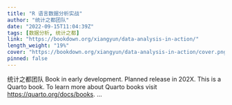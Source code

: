 ```yaml
---
title: "R 语言数据分析实战"
author: "统计之都团队"
date: "2022-09-15T11:04:39Z"
tags: [数据分析, 统计之都]
link: "https://bookdown.org/xiangyun/data-analysis-in-action/"
length_weight: "19%"
cover: "https://bookdown.org/xiangyun/data-analysis-in-action/cover.png"
pinned: false
---
```


统计之都团队 Book in early development. Planned release in 202X. This is a Quarto book. To learn more about Quarto books visit https://quarto.org/docs/books. ...
